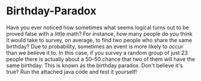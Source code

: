 # Birthday-Paradox

Have you ever noticed how sometimes what seems logical turns out to be proved false with a little math? For instance, how many people do you think it would take to survey, on average, to find two people who share the same birthday? Due to probability, sometimes an event is more likely to occur than we believe it to. In this case, if you survey a random group of just 23 people there is actually about a 50–50 chance that two of them will have the same birthday. This is known as the birthday paradox. Don't believe it's true? Run the attached java code and test it yourself!
